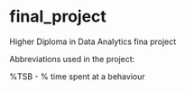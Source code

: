 # final_project
Higher Diploma in Data Analytics fina project

Abbreviations used in the project:

%TSB - % time spent at a behaviour

